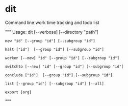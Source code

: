 # dit

Command line work time tracking and todo list

"""
Usage: dit [--verbose] [--directory "path"] <command>

    new "id" [--group "id"] [--subgroup "id"]

    halt ["id"]  [--group "id"] [--subgroup "id"]

    workon [--new] "id" [--group "id"] [--subgroup "id"]

    switchto [--new] "id" [--group "id"] [--subgroup "id"]

    conclude ["id"]  [--group "id"] [--subgroup "id"]

    list [--group "id"] [--subgroup "id"] [--all]

    export [org]
"""


